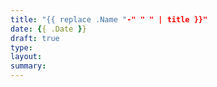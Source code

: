 ```yaml
---
title: "{{ replace .Name "-" " " | title }}"
date: {{ .Date }}
draft: true
type:
layout:
summary:
---
```


